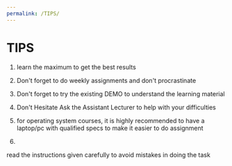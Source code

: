 ```yaml
---
permalink: /TIPS/
---
```


# TIPS

1. learn the maximum to get the best results

2. Don't forget to do weekly assignments and don't procrastinate

3. Don't forget to try the existing DEMO to understand the learning material

4. Don't Hesitate Ask the Assistant Lecturer to help with your difficulties

5. for operating system courses, it is highly recommended to have a laptop/pc with qualified specs to make it easier to do assignment

6. 
read the instructions given carefully to avoid mistakes in doing the task